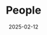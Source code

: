 ---
title: People
date: 2025-02-12

type: landing

sections:
  - block: people
    content:
      title: Meet the Team
      # Choose which groups/teams of users to display.
      #   Edit `user_groups` in each user's profile to add them to one or more of these groups.
      user_groups:
          - Principal Investigator
          - Postdoc Researcher
          - PhD Candidate
          - Master Student
          - BSc Student
          - Collaborator
      sort_by: Params.last_name
      sort_ascending: true
    design:
      show_interests: false
      show_role: true
      show_social: true

  - block: markdown
    content:
      title: Alumni Postdoc
      text: >
        - Charline van Innis [{{< icon name="linkedin" pack="fab" >}}](https://www.linkedin.com/in/charline-van-innis-30732b1a2/) [{{< icon name="google-scholar" pack="ai" >}}](https://scholar.google.com/citations?user=XOBfQsgAAAAJ&hl=en&oi=ao), *Fracture characterization of metal-tothermoplastic interfaces*, Aerospace Engineering, TU Delft, 2024-2025

        - Mohamed Saleh [{{< icon name="linkedin" pack="fab" >}}](https://www.linkedin.com/in/mohamed-nasr-saleh-a0988424/details/education/) [{{< icon name="google-scholar" pack="ai" >}}](https://scholar.google.nl/citations?hl=en&user=OFanty4AAAAJ), *Fracture mechanisms of bi-material bonded joints with thick bondlines under maritime environmental conditions*, Aerospace Engineering, TU Delft, 2018-2021

        - Wandong Wang [{{< icon name="linkedin" pack="fab" >}}](https://www.linkedin.com/in/wandong-wang-785346a7/) [{{< icon name="google-scholar" pack="ai" >}}](https://scholar.google.nl/citations?user=ED3slLIAAAAJ&hl=en), *Fatigue and durability of Titanium skinsto-CFRP-stiffeners bonded joints for application in aircraft leading edges*,Aerospace Engineering, TU Delft, 2017-2018

  - block: markdown
    content:
      title: Alumni PhD
      text: >
        - Mostafa Moazzami [{{< icon name="google-scholar" pack="ai" >}}](https://scholar.google.com/citations?user=tDx21fwAAAAJ&hl=en), *Cyclic aging of bi-material adhesively bonded joints*, Iran University of Science and Technology, Iran

        - Xi Li [{{< icon name="linkedin" pack="fab" >}}](https://www.linkedin.com/in/xi-li-756443195/) [{{< icon name="google-scholar" pack="ai" >}}](https://scholar.google.nl/citations?hl=en&user=UVfyoRIAAAAJ), *Unfolding the early fatigue damage accumulation for cross ply laminates*, Aerospace Engineering, TU Delft, October 2022

        - Márcio Arouche [{{< icon name="linkedin" pack="fab" >}}](https://www.linkedin.com/in/marcio-moreira-arouche/) [{{< icon name="google-scholar" pack="ai" >}}](https://scholar.google.nl/citations?user=BJOPAzQAAAAJ&hl=en), *Fracture mechanics of bi-material bonded joints: mixed mode under maritime conditions*, CEFET, Brazil, July 2021

        - Romina Lopes Fernandes [{{< icon name="linkedin" pack="fab" >}}](https://www.linkedin.com/in/rominafernandes/), *Understanding of crack growth in bi-material bonded joints with thick bondlines*, Aerospace Engineering, TU Delft, July 2021

        - Eirini Tsiangou [{{< icon name="linkedin" pack="fab" >}}](https://www.linkedin.com/in/eirini-tsiangou/?originalSubdomain=nl), *Thermoset-to-thermoplastic Ultrasonic Welding*, Aerospace Engineering, TU Delft, April 2021

        - Julian Kupski [{{< icon name="linkedin" pack="fab" >}}](https://www.linkedin.com/in/julian-kupski-a311a5b8/?originalSubdomain=ch), *Novel adherend laminate designs for composite bonded joints*, Aerospace Engineering, TU Delft, November 2020

  - block: markdown
    content:
      title: Alumni MSc
      text: >
        - Luis Pereira, *3D printed microstructures for reinforcing biobased resins*, Aerospace Engineering, Instituto Superior Tecnico, Portugal, 2025

        - Nkosinathi Peter, *3D printed meta materials for sandwich cores of biobased materials*, Aerospace Engineering, Instituto Superior Tecnico, Portugal, 2024

        - Martino Giobbio, *Repair Methods for CFRP Aircraft Structures with Functional inserts*, Aerospace Engineering, TU Delft-Airbus, 2023

        - Atharva Joshi, *Effect of Composite Layup on The Mechanical Behaviou of Adhesively Bonded T-joints*, Aerospace Engineering, TU Delft, 2022

        - Michal Skarka, *Development of a quasi-static simulation methodology for a damage tolerance assessment of impact damage in bonded CFRP structures*, Aerospace Engineering, TU Delft-Airbus, **Cum laude**, 2022

        - Francisca Ferreira, *Bonded repair optimization for composite structures*, Aerospace Engineering, TU Delft-Universidade da Beira Interior, **Cum laude**, 2021

        - Teodor Gheorghe, *Sub-component design of composite bonded joints for maritime applications*, Civil Engineering, TU Delft–TNO, 2020

        - Koen Gribnau, *Fiber Reinforced Polymers for reinforcement of steel bridges*, Civil Engineering, TU Delft–IV Infra, 2020

        - Joao Freitas, *Composite laminate effect on the damage progression of composite single lap bonded joints*, Aerospace Engineering, TU Delft, 2019

        - Joost de Jong, *Bonded FRP-steel deck-to-girder connections: renovation of movable bridges*, Civil Engineering, TU Delft–Iv Infra, 2018

        - Chantal de Zeeuw, *The behaviour of steel bonded joints under hygrothermal and creep loadings*, Aerospace Engineering, TU Delft–BAM Germany, **Cum laude**, 2018

        - Cristina Mestre Rodriguez, *The thickness effect in adhesive bonded joints*, Civil Engineering, TU Delft–TNO, 2018

        - Xavier Deville, *Induction heating with carbon nanotube fibres*, Aerospace Engineering, TU Delft–EPFL Switzerland, 2017

        - Miriam Gomez Garcia, *Adhesion performance on carbon fibre reinforced poly-phenylene sulphide depending on surface treatments*, Aerospace Engineering, TU Delft–Airbus Germany, 2017

        - Luis Eduardo Espinosa Chavez, *Design of an Experimental Test Set-up for Buckling of a Trailing Edge Composite Bonded Joint Specimen Based on Semi-analytical and Numerical Models*, European Wind Energy Master (EWEM), TU Delft-DTU Denmark, 2017

        - Anna Ioannidou-Kati, *Mechanical behaviour of transparent structural silicone adhesive laminated connections under monotonic and cyclic loading*, Civil Engineering, TU Delft, **Cum laude**, 2017

        - Sebastien Lachance-Barrett, *Investigation of Trailing Edge Sub-Components in Wind Turbine Blades*, European Wind Energy Master (EWEM), TU Delft–DTU Denmark, 2016

        - John Haverkamp, *Simulation of the thermoplastic automated tape laying/fibre placement process*, Aerospace Engineering, TU Delft, 2016

        - Christophe Severijns, *On the Assessment of Induction-Heated Adhesive Bonding: An Experimental Investigation of its Abilities as a Green, Next-Generation Manufacturing Technique for the Aerospace Industry*, Aerospace Engineering, TU Delft, 2016

  - block: markdown
    content:
      title: Alumni BSc
      text: >
        - HO XUAN Ngoc Chau, TU Delft–ENSMA, France, 2023

        - Arthur Breau, TU Delft–ESTA Bretagne, France, 2022

        - Nicolas Roux, TU Delft–ENSMA, France, 2021

        - Gabin Charpentier, TU Delft–ENSMA, France, 2019

        - Armand Gibert, TU Delft–ENSMA, France, 2019

        - Jiri Dolinsky, TU Delft–Brno University of Technology, Check Republic, 2018

        - Florence Badan, TU Delft–ESIR, France, 2017

        - Guilherme Telles, TU Delft–UFSCAR, Brazil, 2016

        - Isabela Vieira, TU Delft–UFF, Brazil, 2016

---